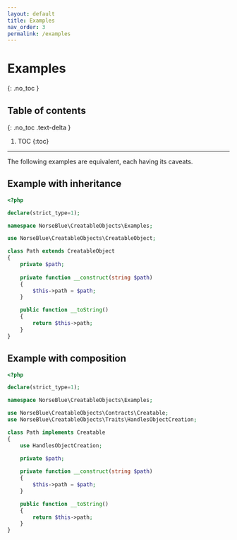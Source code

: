 ```yaml
---
layout: default
title: Examples
nav_order: 3
permalink: /examples
---
```


# Examples
{: .no_toc }

## Table of contents
{: .no_toc .text-delta }

1. TOC
{:toc}

---

The following examples are equivalent, each having its caveats.

## Example with inheritance

```php
<?php

declare(strict_type=1);

namespace NorseBlue\CreatableObjects\Examples;

use NorseBlue\CreatableObjects\CreatableObject;

class Path extends CreatableObject
{
    private $path;
    
    private function __construct(string $path)
    {
        $this->path = $path;
    }

    public function __toString()
    {
        return $this->path;
    }
}

```

## Example with composition

```php
<?php

declare(strict_type=1);

namespace NorseBlue\CreatableObjects\Examples;

use NorseBlue\CreatableObjects\Contracts\Creatable;
use NorseBlue\CreatableObjects\Traits\HandlesObjectCreation;

class Path implements Creatable
{
    use HandlesObjectCreation;

    private $path;
    
    private function __construct(string $path)
    {
        $this->path = $path;
    }

    public function __toString()
    {
        return $this->path;
    }
}

```
